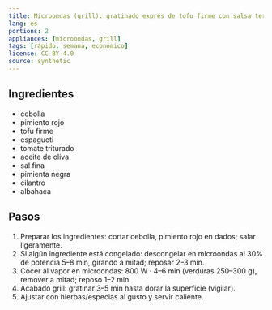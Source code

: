 ```yaml
---
title: Microondas (grill): gratinado exprés de tofu firme con salsa teriyaki
lang: es
portions: 2
appliances: [microondas, grill]
tags: [rápido, semana, económico]
license: CC-BY-4.0
source: synthetic
---
```

## Ingredientes
- cebolla
- pimiento rojo
- tofu firme
- espagueti
- tomate triturado
- aceite de oliva
- sal fina
- pimienta negra
- cilantro
- albahaca

## Pasos
1. Preparar los ingredientes: cortar cebolla, pimiento rojo en dados; salar ligeramente.
2. Si algún ingrediente está congelado: descongelar en microondas al 30% de potencia 5–8 min, girando a mitad; reposar 2–3 min.
3. Cocer al vapor en microondas: 800 W · 4–6 min (verduras 250–300 g), remover a mitad; reposo 1–2 min.
4. Acabado grill: gratinar 3–5 min hasta dorar la superficie (vigilar).
5. Ajustar con hierbas/especias al gusto y servir caliente.
